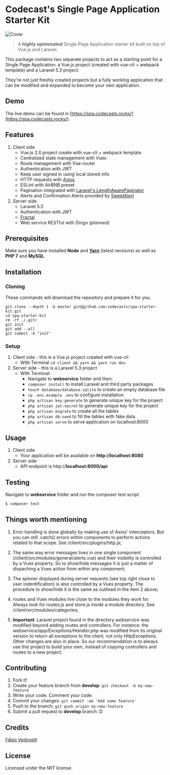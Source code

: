 # Codecast's Single Page Application Starter Kit

![Cover](http://vedovelli.com.br/spas.png)

> A **highly opinionated** Single Page Application starter kit built on top of Vue.js and Laravel.

This package contains two separate projects to act as a starting point for a Single Page Application: a Vue.js project (created with vue-cli + webpack template) and a Laravel 5.3 project.

They're not just freshly created projects but a fully working application that can be modified and expanded to become your own application.

## Demo

The live demo can be found in [https://spa.codecasts.rocks/](https://spa.codecasts.rocks/).

## Features

1. Client side
    * Vue.js 2.0 project create with vue-cli + webpack template
    * Centralized state management with Vuex
    * Route management with Vue-router
    * Authentication with JWT
    * Keep user signed in using local stored info
    * HTTP requests with [Axios](https://github.com/mzabriskie/axios)
    * ESLint with AirBNB preset
    * Pagination integrated with [Laravel's LengthAwarePaginator](https://laravel.com/docs/5.3/pagination#converting-results-to-json)
    * Alerts and Confirmation Alerts provided by [SweetAlert](http://t4t5.github.io/sweetalert/)
2. Server side
    * Laravel 5.3
    * Authentication with JWT
    * [Fractal](http://fractal.thephpleague.com/)
    * Web service RESTful with Dingo *(planned)*

## Prerequisites

Make sure you have installed **Node** and [**Yarn**](https://yarnpkg.com/) (latest versions) as well as **PHP 7** and **MySQL**.

## Installation

### Cloning

These commands will download the repository and prepare it for you.

```ssh
git clone --depth 1 -b master git@github.com:codecasts/spa-starter-kit.git
cd spa-starter-kit
rm -rf ./.git/
git init
git add --all
git commit -m "init"
```

### Setup

1. Client side - this is a Vue.js project created with vue-cli
	* With Terminal `cd client && yarn && yarn run dev`.
2. Server side - this is a Laravel 5.3 project
	* With Terminal:
        * Navigate to **webservice** folder and then:
        * `composer install` to install Laravel and third party packages
        * `touch database/database.sqlite` to create an empty database file
        * `cp .env.example .env` to configure installation
        * `php artisan key:generate` to generate unique key for the project
        * `php artisan jwt:secret` to generate unique key for the project
        * `php artisan migrate` to create all the tables
        * `php artisan db:seed` to fill the tables with fake data
        * `php artisan serve` to serve application on localhost:8000

## Usage

1. Client side
	* Your application will be available on **http://localhost:8080**
2. Server side
	* API endpoint is http://**localhost:8000/api**

## Testing

Navigate to **webservice** folder and run the composer test script

``` bash
$ composer test
```

## Things worth mentioning

1. Error handling is done globally by making use of Axios' interceptors. But you can still .catch() errors within components to perform actions related to that scope. See /client/src/plugins/http.js;

2. The same way error messages lives in one single component (/client/src/modules/general/alerts.vue) and their visibility is controlled by a Vuex property. So to show/hide messages it is just a matter of dispaching a Vuex action from within any component;

3. The spinner displayed during server requests (see top right close to user indentification) is also controlled by a Vuex property. The procedure to show/hide it is the same as outlined in the item 2 above;

4. routes and Vuex modules live close to the modules they work for. Always look for routes.js and store.js inside a module directory. See /client/src/modules/categories;

5. **Important**: Laravel project found in the directory *webservice* was modified beyond adding routes and controllers. For instance: the *webservice/app/Exceptions/Handler.php* was modified from its original version to return all exceptions to the client, not only HttpExceptions. Other changes are also in place. So our recommendation is to always use this project to build your own, instead of copying controllers and routes to a new project.

## Contributing

1. Fork it!
2. Create your feature branch from **develop**: `git checkout -b my-new-feature`
3. Write your code. Comment your code.
4. Commit your changes: `git commit -am 'Add some feature'`
5. Push to the branch: `git push origin my-new-feature`
6. Submit a pull request to **develop** branch :D

## Credits

[Fábio Vedovelli](https://github.com/vedovelli)

## License

Licensed under the MIT license.
